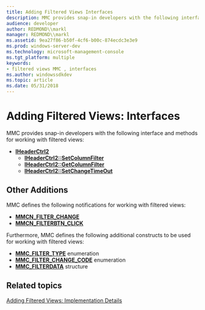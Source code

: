 ```yaml
---
title: Adding Filtered Views Interfaces
description: MMC provides snap-in developers with the following interface and methods for working with filtered views
audience: developer
author: REDMOND\\markl
manager: REDMOND\\markl
ms.assetid: 9ea27f86-b50f-4cf6-b00c-874ecdc3e3e9
ms.prod: windows-server-dev
ms.technology: microsoft-management-console
ms.tgt_platform: multiple
keywords:
- filtered views MMC , interfaces
ms.author: windowssdkdev
ms.topic: article
ms.date: 05/31/2018
---
```


# Adding Filtered Views: Interfaces

MMC provides snap-in developers with the following interface and methods for working with filtered views:

-   [**IHeaderCtrl2**](/windows/desktop/api/Mmc/nn-mmc-iheaderctrl2)
    -   [**IHeaderCtrl2::SetColumnFilter**](/windows/desktop/api/Mmc/nf-mmc-iheaderctrl2-setcolumnfilter)
    -   [**IHeaderCtrl2::GetColumnFilter**](/windows/desktop/api/Mmc/nf-mmc-iheaderctrl2-getcolumnfilter)
    -   [**IHeaderCtrl2::SetChangeTimeOut**](/windows/desktop/api/Mmc/nf-mmc-iheaderctrl2-setchangetimeout)

## Other Additions

MMC defines the following notifications for working with filtered views:

-   [**MMCN\_FILTER\_CHANGE**](mmcn-filter-change.md)
-   [**MMCN\_FILTERBTN\_CLICK**](mmcn-filterbtn-click.md)

Furthermore, MMC defines the following additional constructs to be used for working with filtered views:

-   [**MMC\_FILTER\_TYPE**](/windows/desktop/api/Mmc/ne-mmc-_mmc_filter_type) enumeration
-   [**MMC\_FILTER\_CHANGE\_CODE**](/windows/desktop/api/Mmc/ne-mmc-_mmc_filter_change_code) enumeration
-   [**MMC\_FILTERDATA**](/windows/desktop/api/Mmc/ns-mmc-_mmc_filterdata) structure

## Related topics

<dl> <dt>

[Adding Filtered Views: Implementation Details](adding-filtered-views-implementation-details.md)
</dt> </dl>

 

 




